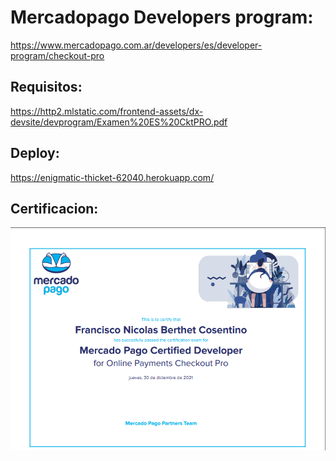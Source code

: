 # Mercadopago Developers program: <br>
https://www.mercadopago.com.ar/developers/es/developer-program/checkout-pro

## Requisitos: <br>
https://http2.mlstatic.com/frontend-assets/dx-devsite/devprogram/Examen%20ES%20CktPRO.pdf

## Deploy: <br>
https://enigmatic-thicket-62040.herokuapp.com/

## Certificacion: <br>
<img src="2021-12-30 03_44_53-Window.png"  />


